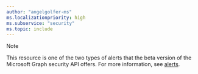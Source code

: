 ```yaml
---
author: "angelgolfer-ms"
ms.localizationpriority: high
ms.subservice: "security"
ms.topic: include
---
```


<!-- markdownlint-disable MD041-->
>[!NOTE]
>This resource is one of the two types of alerts that the beta version of the Microsoft Graph security API offers. 
>For more information, see [alerts](/graph/api/resources/security-api-overview?view=graph-rest-beta&preserve-view=true#alerts).

